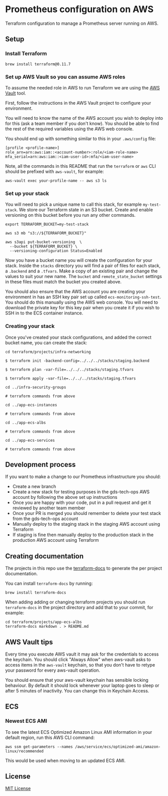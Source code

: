 # Prometheus configuration on AWS #

Terraform configuration to manage a Prometheus server running on AWS.

## Setup ##

### Install Terraform

    brew install terraform@0.11.7

### Set up AWS Vault so you can assume AWS roles

To assume the needed role in AWS to run Terraform we are using the [AWS Vault](https://github.com/99designs/aws-vault) tool.

First, follow the instructions in the AWS Vault project to configure your environment.

You will need to know the name of the AWS account you wish to deploy into for this (ask a team member if you
don't know). You should be able to find the rest of the required variables using the AWS web console.

You should end up with something similar to this in your `.aws/config` file:

    [profile <profile-name>]
    role_arn=arn:aws:iam::<account-number>:role/<iam-role-name>
    mfa_serial=arn:aws:iam::<iam-user-id>:mfa/<iam-user-name>

Note, all the commands in this README that run the `terraform` or `aws` CLI should be prefixed with `aws-vault`,
for example:

    aws-vault exec your-profile-name -- aws s3 ls

### Set up your stack

You will need to pick a unique name to call this stack, for example `my-test-stack`.
We store our Terraform state in an S3 bucket. Create and enable versioning
on this bucket before you run any other commands.

    export TERRAFORM_BUCKET=my-test-stack

    aws s3 mb "s3://${TERRAFORM_BUCKET}"

    aws s3api put-bucket-versioning  \
      --bucket ${TERRAFORM_BUCKET} \
      --versioning-configuration Status=Enabled

Now you have a bucket name you will create the configuration for your
stack. Inside the `stacks` directory you will find a pair of files
for each stack, a `.backend` and a `.tfvars`. Make a copy of an existing
pair and change the values to suit your new name. The `bucket`
and `remote_state_bucket` settings in these files must match the bucket you
created above.

You should also ensure that the AWS account you are creating your environment in has an SSH key pair
set up called `ecs-monitoring-ssh-test`. You should do this manually using the AWS web console. You
will need to download the private key for this key pair when you create it if you wish to SSH in to
the ECS container instance.

### Creating your stack

Once you've created your stack configurations, and added the
correct bucket name, you can create the stack:

    cd terraform/projects/infra-networking

    $ terraform init -backend-config=../../../stacks/staging.backend

    $ terraform plan -var-file=../../../stacks/staging.tfvars

    $ terraform apply -var-file=../../../stacks/staging.tfvars

    cd ../infra-security-groups

    # terraform commands from above

    cd ../app-ecs-instances

    # terraform commands from above

    cd ../app-ecs-albs

    # terraform commands from above

    cd ../app-ecs-services

    # terraform commands from above

## Development process

If you want to make a change to our Prometheus infrastructure you should:

- Create a new branch
- Create a new stack for testing purposes in the gds-tech-ops AWS account by following the above set up instructions
- Once you are happy with your code, put in a pull request and get it reviewed by another team member
- Once your PR is merged you should remember to delete your test stack from the gds-tech-ops account
- Manually deploy to the staging stack in the staging AWS account using Terraform
- If staging is fine then manually deploy to the production stack in the production AWS account using Terraform


## Creating documentation

The projects in this repo use the [terraform-docs](https://github.com/segmentio/terraform-docs)
to generate the per project documentation.

You can install `terraform-docs` by running:

    brew install terraform-docs

When adding adding or changing terraform projects you should run `terraform-docs`
in the project directory and add that to your commit, for example:

    cd terraform/projects/app-ecs-albs
    terraform-docs markdown . > README.md

## AWS Vault tips

Every time you execute AWS vault it may ask for the credentials to
access the keychain.  You should click "Always Allow" when aws-vault
asks to access items in the `aws-vault` keychain, so that you don't
have to retype your password for every aws-vault operation.

You should ensure that your aws-vault keychain has sensible locking
behaviour.  By default it should lock whenever your laptop goes to
sleep or after 5 minutes of inactivity.  You can change this in
Keychain Access.

## ECS

### Newest ECS AMI

To see the latest ECS Optimized Amazon Linux AMI information in your
default region, run this AWS CLI command:

    aws ssm get-parameters --names /aws/service/ecs/optimized-ami/amazon-linux/recommended

This would be used when moving to an updated ECS AMI.
## License
[MIT License](LICENCE)
